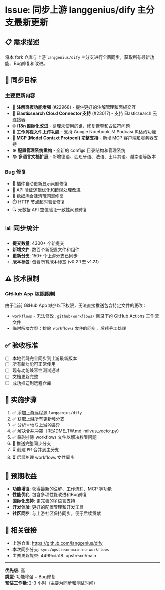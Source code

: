 # Issue: 同步上游 langgenius/dify 主分支最新更新

## 📋 需求描述

将本 fork 仓库与上游 `langgenius/dify` 主分支进行全面同步，获取所有最新功能、Bug修复和改进。

## 🎯 同步目标

### 主要更新内容
- 📝 **注解面板功能增强** (#22968) - 提供更好的注解管理和面板交互
- 🔌 **Elasticsearch Cloud Connector 支持** (#23017) - 支持 Elasticsearch 云连接器
- 🌐 **i18n 国际化改进** - 清理未使用的键，修复嵌套和占位符问题
- 🔧 **工作流程文件上传功能** - 支持 Google NotebookLM Podcast 风格的功能
- 🤖 **MCP (Model Context Protocol) 完整支持** - 新增 MCP 客户端和服务器支持
- ⚙️ **配置管理系统重构** - 全新的 configs 目录结构和管理系统
- 📚 **多语言文档扩展** - 新增德语、西班牙语、法语、土耳其语、越南语等版本

### Bug 修复
- 🐛 插件自动更新显示问题修复
- 🔧 API 验证逻辑优化和错误处理改进  
- 💾 数据库会话清理问题修复
- ⏱️ HTTP 节点超时验证修复
- 🔍 元数据 API 空值验证一致性问题修复

## 📊 同步统计

- **提交数量**: 4300+ 个新提交
- **新增文件**: 数百个新配置文件和组件
- **更新分支**: 150+ 个上游分支已同步
- **版本标签**: 包含所有版本标签 (v0.2.1 至 v1.7.1)

## ⚠️ 技术限制

### GitHub App 权限限制
由于当前 GitHub App 缺少以下权限，无法直接推送包含特定文件的更改：
- `workflows` - 无法修改 `.github/workflows/` 目录下的 GitHub Actions 工作流文件
- 临时解决方案：排除 workflows 文件的同步，后续手工处理

## ✅ 验收标准

- [ ] 本地代码完全同步到上游最新版本
- [ ] 所有新功能可正常使用
- [ ] 现有功能兼容性测试通过
- [ ] 文档更新完整
- [ ] 成功推送到远程仓库

## 🔄 实施步骤

1. ✅ 添加上游远程源 `langgenius/dify`
2. ✅ 获取上游所有更新和分支
3. ✅ 分析本地与上游的差异
4. ✅ 解决合并冲突（README_TW.md, milvus_vector.py）
5. ✅ 临时排除 workflows 文件以解决权限问题
6. 🔄 推送完整同步分支
7. ⏳ 创建 PR 合并到主分支
8. ⏳ 后续处理 workflows 文件同步

## 🚀 预期收益

- **功能增强**: 获得最新的注解、工作流程、MCP 等功能
- **性能优化**: 包含多项性能改进和Bug修复
- **国际化支持**: 更完善的多语言支持
- **开发体验**: 更好的配置管理和开发工具
- **社区同步**: 与上游社区保持同步，便于后续贡献

## 🔗 相关链接

- 上游仓库: https://github.com/langgenius/dify
- 本次同步分支: `sync/upstream-main-no-workflows`
- 主要更新提交: 4499cda18..upstream/main

---

**优先级**: 高  
**类型**: 功能增强 + Bug修复  
**预估工作量**: 2-3 小时（主要为同步和测试时间）